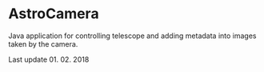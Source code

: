# AstroCamera
Java application for controlling telescope and adding metadata into images taken by the camera.

Last update 01. 02. 2018
